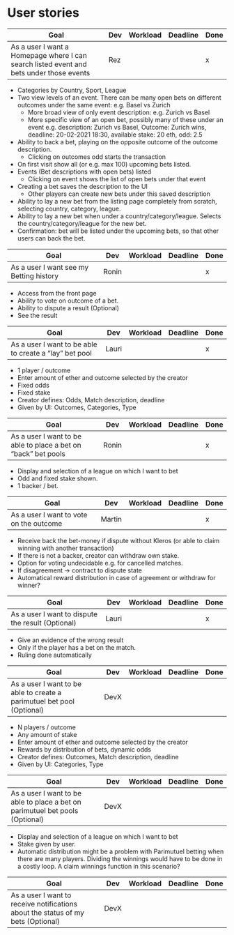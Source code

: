 # User stories

|Goal|Dev|Workload|Deadline|Done|
|----|---|--------|--------|----|
|As a user I want a Homepage where I can search listed event and bets under those events |Rez|||x|
- Categories by Country, Sport, League
- Two view levels of an event. There can be many open bets on different outcomes under the same event: e.g. Basel vs Zurich
  - More broad view of only event description: e.g. Zurich vs Basel
  - More specific view of an open bet, possibly many of these under an event e.g. description: Zurich vs Basel, Outcome: Zurich wins, deadline: 20-02-2021 18:30, available stake: 20 eth, odd: 2.5
- Ability to back a bet, playing on the opposite outcome of the outcome description.
  - Clicking on outcomes odd starts the transaction
- On first visit show all (or e.g. max 100) upcoming bets listed.
- Events (Bet descriptions with open bets) listed
  - Clicking on event shows the list of open bets under that event
- Creating a bet saves the description to the UI
  - Other players can create new bets under this saved description 
- Ability to lay a new bet from the listing page completely from scratch, selecting country, category, league.
- Ability to lay a new bet when under a country/category/league. Selects the country/category/league for the new bet.
- Confirmation: bet will be listed under the upcoming bets, so that other users can back the bet.

|Goal|Dev|Workload|Deadline|Done|
|----|---|--------|--------|----|
|As a user I want see my Betting history|Ronin|||x|
- Access from the front page
- Ability to vote on outcome of a bet.
- Ability to dispute a result (Optional)
- See the result

|Goal|Dev|Workload|Deadline|Done|
|----|---|--------|--------|----|
|As a user I want to be able to create a “lay” bet pool|Lauri|||x|
- 1 player / outcome
- Enter amount of ether and outcome selected by the creator
- Fixed odds
- Fixed stake
- Creator defines: Odds, Match description, deadline
- Given by UI: Outcomes, Categories, Type

|Goal|Dev|Workload|Deadline|Done|
|----|---|--------|--------|----|
|As a user I want to be able to place a bet on “back” bet pools|Ronin|||x|
- Display and selection of  a league on which I want to bet
- Odd and fixed stake shown.
- 1 backer / bet.

|Goal|Dev|Workload|Deadline|Done|
|----|---|--------|--------|----|
|As a user I want to vote on the outcome|Martin|||x|
- Receive back the bet-money if dispute without Kleros (or able to claim winning with another transaction)
- If there is not a backer, creator can withdraw own stake.
- Option for voting undecidable e.g. for cancelled matches.
- If disagreement -> contract to dispute state
- Automatical reward distribution in case of agreement or withdraw for winner?


|Goal|Dev|Workload|Deadline|Done|
|----|---|--------|--------|----|
|As a user I want to dispute the result (Optional)|Lauri|||x|
- Give an evidence of the wrong result
- Only if the player has a bet on the match.
- Ruling done automatically

|Goal|Dev|Workload|Deadline|Done|
|----|---|--------|--------|----|
|As a user I want to be able to create a parimutuel bet pool (Optional)|DevX||||
- N players / outcome
- Any amount of stake
- Enter amount of ether and outcome selected by the creator
- Rewards by distribution of bets, dynamic odds
- Creator defines: Outcomes, Match description, deadline
- Given by UI: Categories, Type

|Goal|Dev|Workload|Deadline|Done|
|----|---|--------|--------|----|
|As a user I want to be able to place a bet on parimutuel bet pools (Optional)|DevX||||
- Display and selection of  a league on which I want to bet
- Stake given by user.
- Automatic distribution might be a problem with Parimutuel betting when there are many players. Dividing the winnings would have to be done in a costly loop. A claim winnings function in this scenario?

|Goal|Dev|Workload|Deadline|Done|
|----|---|--------|--------|----|
|As a user I want to receive notifications about the status of my bets (Optional)|DevX||||
